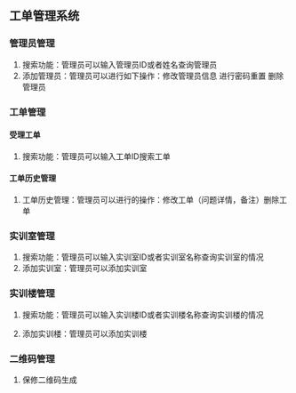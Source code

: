 ## 工单管理系统

### 管理员管理

1. 搜索功能：管理员可以输入管理员ID或者姓名查询管理员
2. 添加管理员：管理员可以进行如下操作：修改管理员信息 进行密码重置 删除管理员

### 工单管理

#### 受理工单

1. 搜索功能：管理员可以输入工单ID搜索工单

#### 工单历史管理

1. 工单历史管理：管理员可以进行的操作：修改工单（问题详情，备注）删除工单


### 实训室管理

1. 搜索功能：管理员可以输入实训室ID或者实训室名称查询实训室的情况
2. 添加实训室：管理员可以添加实训室


### 实训楼管理

1. 搜索功能：管理员可以输入实训楼ID或者实训楼名称查询实训楼的情况

2. 添加实训楼：管理员可以添加实训楼


### 二维码管理

1. 保修二维码生成